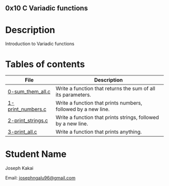 ## 0x10 C Variadic functions

# Description
Introduction to Variadic functions

# Tables of contents
File | Description
-----|------------
[0-sum_them_all.c](./0-sum_them_all.c) | Write a function that returns the sum of all its parameters.
[1-print_numbers.c](./1-print_numbers.c) | Write a function that prints numbers, followed by a new line.
[2-print_strings.c](./2-print_strings.c) | Write a function that prints strings, followed by a new line.
[3-print_all.c](./3-print_all.c) | Write a function that prints anything.

# Student Name
Joseph Kakai

Email: josephngalu96@gmail.com
